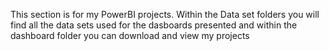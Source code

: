 This section is for my PowerBI projects. 
Within the Data set folders you will find all the data sets used for the dasboards presented and within the dashboard folder you can download and view my projects
